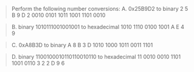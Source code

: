 > Perform the following number conversions:
> A. 0x25B9D2 to binary
   2    5    B    9    D    2
0010 0101 1011 1001 1101 0010

> B. binary 1010111001001001 to hexadecimal
1010 1110 0100 1001
   A    E    4    9

> C. 0xA8B3D to binary
   A    8    B    3    D
1010 1000 1011 0011 1101

> D. binary 1100100010110110010110 to hexadecimal
11 0010 0010 1101 1001 0110
 3    2    2    D    9    6
